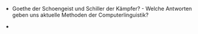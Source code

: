- Goethe der Schoengeist und Schiller der Kämpfer? - Welche Antworten geben uns aktuelle Methoden der Computerlinguistik?

- 
